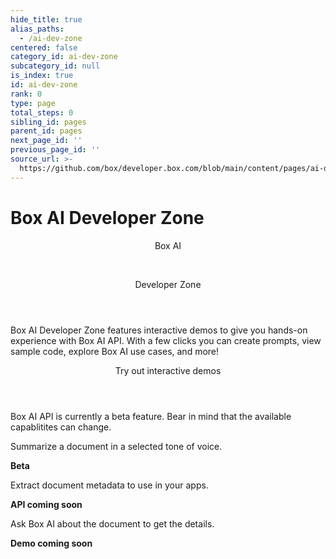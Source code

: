 ```yaml
---
hide_title: true
alias_paths:
  - /ai-dev-zone
centered: false
category_id: ai-dev-zone
subcategory_id: null
is_index: true
id: ai-dev-zone
rank: 0
type: page
total_steps: 0
sibling_id: pages
parent_id: pages
next_page_id: ''
previous_page_id: ''
source_url: >-
  https://github.com/box/developer.box.com/blob/main/content/pages/ai-dev-zone/index.md
---
```

# Box AI Developer Zone

<Centered wide id="ai-developer-zone" >

<HeroImage type="AiDevZone" imageWidth="548" imageHeight="493">

<Header>

Box AI

</br>

Developer Zone

</Header>

Box AI Developer Zone features interactive
demos to give you hands-on experience with Box AI API.
With a few clicks you can create prompts,
view sample code, explore Box AI use cases, and more!

</HeroImage>

</Centered>

<Centered mid>

<Header>

Try out interactive demos

</Header>

<p style="text-align: left; margin-left: 0;">

Box AI API is currently a beta feature. Bear in mind that
the available capablitites can change.

</p>

<TileGrid rows="3">

<Tile type="summarisation" title="Get a summary" href="/ai-dev-zone-summary">

Summarize a document in a selected tone of voice.

<strong style="background-color: #e8e8e8">

Beta

</strong>

</Tile>

<Tile type="metadata" title="Extract metadata" href="/ai-dev-zone-metadata">

Extract document metadata to use in your apps.

<strong style="background-color: #e8e8e8">

API coming soon

</strong>

</Tile>

<Tile type="document-qa" title="Ask questions" href="/">

Ask Box AI about the document to get the details.

<strong style="background-color: #e8e8e8">

Demo coming soon

</strong>

</Tile>

</TileGrid>

</Centered>

<!-- <Centered mid>

<Header>

AI API reference

</Header>

<p style="text-align: left; margin-left: 0;">

Use the guides to help get you up and running.

</p>

<TileGrid rows="4">

<Tile type="pen" title="Generate text" href="/ai-dev-zone">

Use AI API to ask questions and receive tailored responses.

</Tile>

<Tile type="speach-bubble" title="Q&A" href="/ai-dev-zone">

Use API AI to ask questions about the document.

</Tile>

<Tile type="document" title="Extract metadata" href="/ai-dev-zone">

Learn how to extract document metadata with AI API.

</Tile>

<Tile type="document" title="Extract metadata" href="/ai-dev-zone">

Learn how to extract document metadata with AI API.

</Tile>

</TileGrid>

</Centered>

 -->